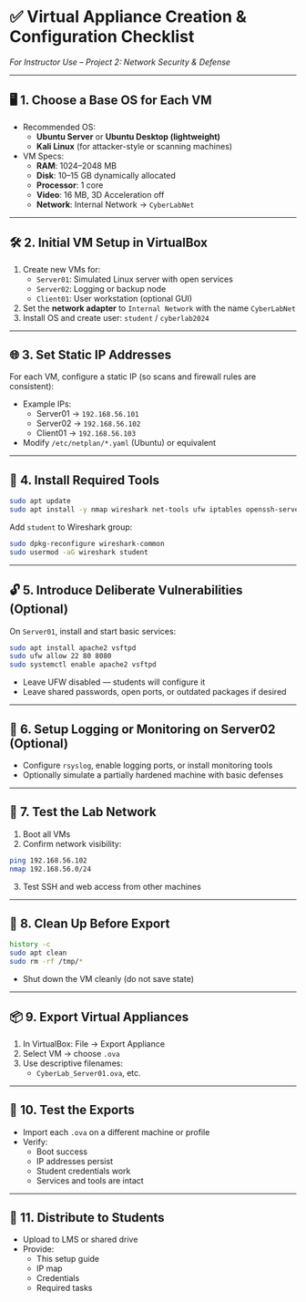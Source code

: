# ✅ Virtual Appliance Creation & Configuration Checklist  
*For Instructor Use – Project 2: Network Security & Defense*

---

## 🖥 1. Choose a Base OS for Each VM
- Recommended OS:
  - **Ubuntu Server** or **Ubuntu Desktop (lightweight)**
  - **Kali Linux** (for attacker-style or scanning machines)
- VM Specs:
  - **RAM**: 1024–2048 MB
  - **Disk**: 10–15 GB dynamically allocated
  - **Processor**: 1 core
  - **Video**: 16 MB, 3D Acceleration off
  - **Network**: Internal Network → `CyberLabNet`

---

## 🛠 2. Initial VM Setup in VirtualBox
1. Create new VMs for:
   - `Server01`: Simulated Linux server with open services
   - `Server02`: Logging or backup node
   - `Client01`: User workstation (optional GUI)
2. Set the **network adapter** to `Internal Network` with the name `CyberLabNet`
3. Install OS and create user: `student` / `cyberlab2024`

---

## 🌐 3. Set Static IP Addresses
For each VM, configure a static IP (so scans and firewall rules are consistent):
- Example IPs:
  - Server01 → `192.168.56.101`
  - Server02 → `192.168.56.102`
  - Client01 → `192.168.56.103`
- Modify `/etc/netplan/*.yaml` (Ubuntu) or equivalent

---

## 🔧 4. Install Required Tools
```bash
sudo apt update
sudo apt install -y nmap wireshark net-tools ufw iptables openssh-server curl wget
```
Add `student` to Wireshark group:
```bash
sudo dpkg-reconfigure wireshark-common
sudo usermod -aG wireshark student
```

---

## 🔓 5. Introduce Deliberate Vulnerabilities (Optional)
On `Server01`, install and start basic services:
```bash
sudo apt install apache2 vsftpd
sudo ufw allow 22 80 8080
sudo systemctl enable apache2 vsftpd
```
- Leave UFW disabled — students will configure it
- Leave shared passwords, open ports, or outdated packages if desired

---

## 🔐 6. Setup Logging or Monitoring on Server02 (Optional)
- Configure `rsyslog`, enable logging ports, or install monitoring tools
- Optionally simulate a partially hardened machine with basic defenses

---

## 📸 7. Test the Lab Network
1. Boot all VMs
2. Confirm network visibility:
```bash
ping 192.168.56.102
nmap 192.168.56.0/24
```
3. Test SSH and web access from other machines

---

## 🧼 8. Clean Up Before Export
```bash
history -c
sudo apt clean
sudo rm -rf /tmp/*
```
- Shut down the VM cleanly (do not save state)

---

## 📦 9. Export Virtual Appliances
1. In VirtualBox: File → Export Appliance
2. Select VM → choose `.ova`
3. Use descriptive filenames:
   - `CyberLab_Server01.ova`, etc.

---

## 🧪 10. Test the Exports
- Import each `.ova` on a different machine or profile
- Verify:
  - Boot success
  - IP addresses persist
  - Student credentials work
  - Services and tools are intact

---

## 📂 11. Distribute to Students
- Upload to LMS or shared drive
- Provide:
  - This setup guide
  - IP map
  - Credentials
  - Required tasks